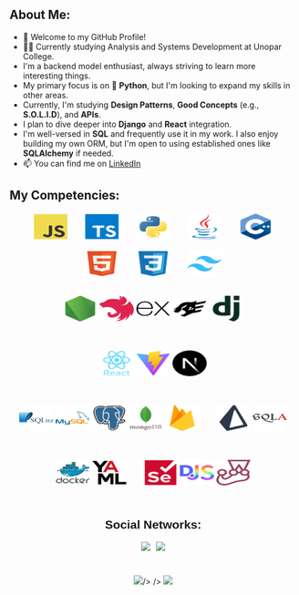 ## About Me:

- 👋 Welcome to my GitHub Profile!
- :man_student: Currently studying Analysis and Systems Development at
Unopar College.
- I'm a backend model enthusiast, always striving to learn more
interesting things.
- My primary focus is on 🐍 <b>Python</b>, but I'm looking to expand
my skills in other areas.
- Currently, I'm studying <b>Design Patterns</b>, <b>Good Concepts</b>
(e.g., <b>S.O.L.I.D</b>), and <b>APIs</b>.
- I plan to dive deeper into <b>Django</b> and <b>React</b>
integration.
- I'm well-versed in <b>SQL</b> and frequently use it in my work. I
also enjoy building my own ORM, but I'm open to using established ones
like <b>SQLAlchemy</b> if needed.
- 📫 You can find me on <a href="https://www.linkedin.com/in/gilmar-jose/"
  target="_blank">LinkedIn</a>

## My Competencies:
<div
  style="display: flex; flex-direction: row; row-gap: 20px; column-gap: 30px; max-width: 900px; flex-wrap: wrap; justify-content: center; margin: auto; margin-top: 20px; margin-bottom: 40px;">
  <img alt="Javascript" height="45" width="60"
    src="https://raw.githubusercontent.com/devicons/devicon/master/icons/javascript/javascript-original.svg">
  <img alt="Typescript" height="45" width="60"
    src="https://raw.githubusercontent.com/devicons/devicon/master/icons/typescript/typescript-original.svg">
  <img alt="Python" height="45" width="60"
    src="https://raw.githubusercontent.com/devicons/devicon/master/icons/python/python-original.svg">
  <img alt="Java" height="45" width="60"
    src="https://raw.githubusercontent.com/devicons/devicon/master/icons/java/java-original.svg">
  <img alt="C++" height="45" width="60"
    src="https://raw.githubusercontent.com/devicons/devicon/master/icons/cplusplus/cplusplus-original.svg">
  <img alt="HTML5" height="45" width="60"
    src="https://raw.githubusercontent.com/devicons/devicon/master/icons/html5/html5-original.svg">
  <img alt="CSS3" height="45" width="60"
    src="https://raw.githubusercontent.com/devicons/devicon/master/icons/css3/css3-original.svg">
  <img alt="Tailwind CSS" height="45" width="60"
    src="https://raw.githubusercontent.com/devicons/devicon/master/icons/tailwindcss/tailwindcss-original.svg">

  <img alt="Node Js" height="45" width="60"
    src="https://raw.githubusercontent.com/devicons/devicon/master/icons/nodejs/nodejs-original.svg">
  <img alt="Nest Js" height="45" width="60"
    src="https://raw.githubusercontent.com/devicons/devicon/master/icons/nestjs/nestjs-original.svg">
  <img alt="Express" height="45" width="60"
    src="https://raw.githubusercontent.com/devicons/devicon/master/icons/express/express-original.svg">
  <img alt="Fastify" height="45" width="60"
    src="https://raw.githubusercontent.com/devicons/devicon/master/icons/fastify/fastify-original.svg">
  <img alt="Django" height="45" width="60"
    src="https://raw.githubusercontent.com/devicons/devicon/master/icons/django/django-plain.svg">

  <img alt="React JS" height="45" width="60"
    src="https://raw.githubusercontent.com/devicons/devicon/master/icons/react/react-original-wordmark.svg">
  <img alt="Vite Js" height="45" width="60"
    src="https://raw.githubusercontent.com/devicons/devicon/master/icons/vitejs/vitejs-original.svg">
  <img alt="Next Js" height="45" width="60"
    src="https://raw.githubusercontent.com/devicons/devicon/master/icons/nextjs/nextjs-original.svg">

  <img alt="SQLite" height="45" width="60"
    src="https://raw.githubusercontent.com/devicons/devicon/master/icons/sqlite/sqlite-original-wordmark.svg">
  <img alt="My SQL" height="45" width="60"
    src="https://raw.githubusercontent.com/devicons/devicon/master/icons/mysql/mysql-original-wordmark.svg">
  <img alt="PostgreSQL" height="45" width="60"
    src="https://raw.githubusercontent.com/devicons/devicon/master/icons/postgresql/postgresql-original.svg">
  <img alt="MongoDB" height="45" width="60"
    src="https://raw.githubusercontent.com/devicons/devicon/master/icons/mongodb/mongodb-original-wordmark.svg">
  <img alt="Firebase" height="45" width="60"
    src="https://raw.githubusercontent.com/devicons/devicon/master/icons/firebase/firebase-original.svg">

  <img alt="Prisma" height="45" width="60"
    src="https://raw.githubusercontent.com/devicons/devicon/master/icons/prisma/prisma-original.svg">
  <img alt="SQLAlchemy" height="45" width="60"
    src="https://raw.githubusercontent.com/devicons/devicon/master/icons/sqlalchemy/sqlalchemy-original.svg">

  <img alt="Docker" height="45" width="60"
    src="https://raw.githubusercontent.com/devicons/devicon/master/icons/docker/docker-original-wordmark.svg">
  <img alt="Yaml" height="45" width="60"
    src="https://raw.githubusercontent.com/devicons/devicon/master/icons/yaml/yaml-original.svg">

  <img alt="Selenium" height="45" width="60"
    src="https://raw.githubusercontent.com/devicons/devicon/master/icons/selenium/selenium-original.svg">
  <img alt="Discord Js" height="45" width="60"
    src="https://raw.githubusercontent.com/devicons/devicon/master/icons/discordjs/discordjs-original.svg">
  <img alt="Jest" height="45" width="60"
    src="https://raw.githubusercontent.com/devicons/devicon/master/icons/jest/jest-plain.svg">

</div>

<h2
  style="font-family: Verdana, Geneva, Tahoma, sans-serif; text-align: center;">Social
  Networks:</h2>
<div
  style="display: flex; flex-direction: row; column-gap: 10px; justify-content: center; margin: auto; max-width: 900px; margin-bottom: 40px;">
  <a href="mailto:gilmar.neo@gmail.com" target="_blank">
    <img
      style="height: 30px;"
      src="https://img.shields.io/badge/Gmail-D14836?style=for-the-badge&logo=gmail&logoColor=white"
      target="_blank">
  </a>
  <a href="https://www.linkedin.com/in/gilmar-jose/" target="_blank">
    <img
      style="height: 30px;"
      src="https://img.shields.io/badge/LinkedIn-0077B5?style=for-the-badge&logo=linkedin&logoColor=white"
      target="_blank">
  </a>
</div>

<div
  style="display: flex; flex-direction: row; gap: 0px; margin: auto; max-width: 900px; justify-content: center;">
  <picture>
    <source
      height="180"
      media="(prefers-color-scheme: dark)"
      srcset="https://github-readme-stats.vercel.app/api?username=g42puts&theme=transparent&show_icons=true&include_all_commits=true" />
    <source
      height="180"
      media="(prefers-color-scheme: light)"
      srcset="https://github-readme-stats.vercel.app/api?username=g42puts&theme=light&show_icons=true&include_all_commits=true" />
    <img
      src="https://github-readme-stats.vercel.app/api?username=g42puts&theme=dark&show_icons=true&include_all_commits=true" />
  </picture>
  <picture>
    <source
      height="180"
      media="(prefers-color-scheme: dark)"
      srcset="https://github-readme-stats.vercel.app/api/top-langs/?username=g42puts&theme=transparent&layout=compact" />
    />
    <source
      height="180"
      media="(prefers-color-scheme: light)"
      srcset="https://github-readme-stats.vercel.app/api/top-langs/?username=g42puts&theme=light&layout=compact" />
    />
    <img height="180"
      src="https://github-readme-stats.vercel.app/api/top-langs/?username=g42puts&theme=react&layout=compact" />
  </picture>

</div>
